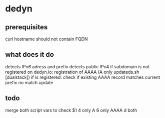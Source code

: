 # dedyn
## prerequisites
curl
hostname should not contain FQDN
## what does it do
detects IPv6 adress and prefix
detects public IPv4 
if subdomain is not registered on dedyn.io: registration of AAAA (A only updateds.sh [dualstack])
if is registered: check if existing AAAA record matches current prefix
  no match
  update
 
## todo
merge both script
vars to check $1
  4 only A
  6 only AAAA
  d both
